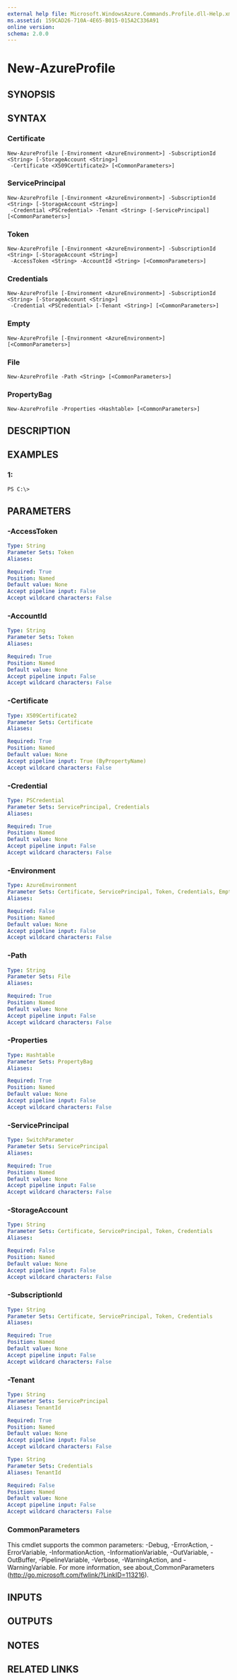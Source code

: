 ```yaml
---
external help file: Microsoft.WindowsAzure.Commands.Profile.dll-Help.xml
ms.assetid: 159CAD26-710A-4E65-B015-015A2C336A91
online version: 
schema: 2.0.0
---
```


# New-AzureProfile

## SYNOPSIS

## SYNTAX

### Certificate
```
New-AzureProfile [-Environment <AzureEnvironment>] -SubscriptionId <String> [-StorageAccount <String>]
 -Certificate <X509Certificate2> [<CommonParameters>]
```

### ServicePrincipal
```
New-AzureProfile [-Environment <AzureEnvironment>] -SubscriptionId <String> [-StorageAccount <String>]
 -Credential <PSCredential> -Tenant <String> [-ServicePrincipal] [<CommonParameters>]
```

### Token
```
New-AzureProfile [-Environment <AzureEnvironment>] -SubscriptionId <String> [-StorageAccount <String>]
 -AccessToken <String> -AccountId <String> [<CommonParameters>]
```

### Credentials
```
New-AzureProfile [-Environment <AzureEnvironment>] -SubscriptionId <String> [-StorageAccount <String>]
 -Credential <PSCredential> [-Tenant <String>] [<CommonParameters>]
```

### Empty
```
New-AzureProfile [-Environment <AzureEnvironment>] [<CommonParameters>]
```

### File
```
New-AzureProfile -Path <String> [<CommonParameters>]
```

### PropertyBag
```
New-AzureProfile -Properties <Hashtable> [<CommonParameters>]
```

## DESCRIPTION

## EXAMPLES

### 1:
```
PS C:\>
```

## PARAMETERS

### -AccessToken
```yaml
Type: String
Parameter Sets: Token
Aliases: 

Required: True
Position: Named
Default value: None
Accept pipeline input: False
Accept wildcard characters: False
```

### -AccountId
```yaml
Type: String
Parameter Sets: Token
Aliases: 

Required: True
Position: Named
Default value: None
Accept pipeline input: False
Accept wildcard characters: False
```

### -Certificate
```yaml
Type: X509Certificate2
Parameter Sets: Certificate
Aliases: 

Required: True
Position: Named
Default value: None
Accept pipeline input: True (ByPropertyName)
Accept wildcard characters: False
```

### -Credential
```yaml
Type: PSCredential
Parameter Sets: ServicePrincipal, Credentials
Aliases: 

Required: True
Position: Named
Default value: None
Accept pipeline input: False
Accept wildcard characters: False
```

### -Environment
```yaml
Type: AzureEnvironment
Parameter Sets: Certificate, ServicePrincipal, Token, Credentials, Empty
Aliases: 

Required: False
Position: Named
Default value: None
Accept pipeline input: False
Accept wildcard characters: False
```

### -Path
```yaml
Type: String
Parameter Sets: File
Aliases: 

Required: True
Position: Named
Default value: None
Accept pipeline input: False
Accept wildcard characters: False
```

### -Properties
```yaml
Type: Hashtable
Parameter Sets: PropertyBag
Aliases: 

Required: True
Position: Named
Default value: None
Accept pipeline input: False
Accept wildcard characters: False
```

### -ServicePrincipal
```yaml
Type: SwitchParameter
Parameter Sets: ServicePrincipal
Aliases: 

Required: True
Position: Named
Default value: None
Accept pipeline input: False
Accept wildcard characters: False
```

### -StorageAccount
```yaml
Type: String
Parameter Sets: Certificate, ServicePrincipal, Token, Credentials
Aliases: 

Required: False
Position: Named
Default value: None
Accept pipeline input: False
Accept wildcard characters: False
```

### -SubscriptionId
```yaml
Type: String
Parameter Sets: Certificate, ServicePrincipal, Token, Credentials
Aliases: 

Required: True
Position: Named
Default value: None
Accept pipeline input: False
Accept wildcard characters: False
```

### -Tenant
```yaml
Type: String
Parameter Sets: ServicePrincipal
Aliases: TenantId

Required: True
Position: Named
Default value: None
Accept pipeline input: False
Accept wildcard characters: False
```

```yaml
Type: String
Parameter Sets: Credentials
Aliases: TenantId

Required: False
Position: Named
Default value: None
Accept pipeline input: False
Accept wildcard characters: False
```

### CommonParameters
This cmdlet supports the common parameters: -Debug, -ErrorAction, -ErrorVariable, -InformationAction, -InformationVariable, -OutVariable, -OutBuffer, -PipelineVariable, -Verbose, -WarningAction, and -WarningVariable. For more information, see about_CommonParameters (http://go.microsoft.com/fwlink/?LinkID=113216).

## INPUTS

## OUTPUTS

## NOTES

## RELATED LINKS

